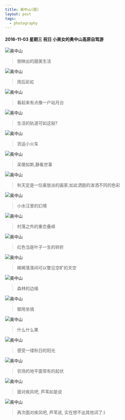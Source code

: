 ```yaml
---
title: 奥中山(图)
layout: post
tags:
  - photography
---
```


#### 2016-11-03 星期三 祝日 小美女的奥中山高原自驾游

![奥中山](/media/files/2016/12/DSC_0525.jpg)

> 倒映出的甜美生活

![奥中山](/media/files/2016/12/DSC_0498_meitu_1.jpg)

> 雨后彩虹

![奥中山](/media/files/2016/12/DSC_0504.jpg)

> 看起来有点像一户站月台

![奥中山](/media/files/2016/12/DSC_0510.jpg)

> 生活的轨道可如这般?

![奥中山](/media/files/2016/12/DSC_0515.jpg)

> 货运小火车

![奥中山](/media/files/2016/12/DSC_0524.jpg)

> 呆傻如斯,静看世事

![奥中山](/media/files/2016/12/DSC_0530.jpg)

> 秋天定是一位豪放派的画家,如此洒脱的泼洒不同的色彩

![奥中山](/media/files/2016/12/DSC_0546.jpg)

> 小水汪里的幻境

![奥中山](/media/files/2016/12/DSC_0548.jpg)

> 村落之外的重峦叠嶂

![奥中山](/media/files/2016/12/DSC_0552.jpg)

> 红色当是叶子一生的转折

![奥中山](/media/files/2016/12/DSC_0557.jpg)

> 稀稀落落间可以瞥见空旷的天空

![奥中山](/media/files/2016/12/DSC_0559.jpg)

> 森林的边缘

![奥中山](/media/files/2016/12/DSC_0562.jpg)

> 御用坐骑

![奥中山](/media/files/2016/12/DSC_0564.jpg)

> 什么什么果

![奥中山](/media/files/2016/12/DSC_0569.jpg)

> 感受一缕秋日的阳光

![奥中山](/media/files/2016/12/DSC_0570.jpg)

> 农场的地平面常有的起伏

![奥中山](/media/files/2016/12/DSC_0590.jpg)

> 面对疾风吧, 芦苇如是说

![奥中山](/media/files/2016/12/DSC_0594.jpg)

> 再次面对疾风吧, 芦苇说, 实在想不出其他词了:)


